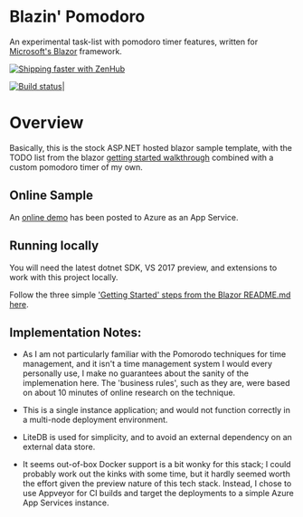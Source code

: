 # Blazin' Pomodoro

An experimental task-list with pomodoro timer features, written for [Microsoft's Blazor](https://github.com/aspnet/Blazor) framework.

[![Shipping faster with ZenHub](https://cdn.rawgit.com/ZenHubIO/support/master/zenhub-badge.svg)](https://zenhub.com)

[![Build status](https://ci.appveyor.com/api/projects/status/5lhjs3c6sfq4h726?svg=true)](https://ci.appveyor.com/project/StephenRedd/blazin-pomodoro)|

# Overview

Basically, this is the stock ASP.NET hosted blazor sample template, with the TODO list from the blazor [getting started walkthrough](https://blogs.msdn.microsoft.com/webdev/2018/03/22/get-started-building-net-web-apps-in-the-browser-with-blazor) combined with a custom pomodoro timer of my own. 

## Online Sample

An [online demo](https://blazinpomodorosample.azurewebsites.net) has been posted to Azure as an App Service.

## Running locally

You will need the latest dotnet SDK, VS 2017 preview, and extensions to work with this project locally. 

Follow the three simple ['Getting Started' steps from the Blazor README.md here](https://github.com/aspnet/Blazor#getting-started). 

## Implementation Notes:

- As I am not particularly familiar with the Pomorodo techniques for time management, and it isn't a time management system I would every personally use, I make no guarantees about the sanity of the implemenation here. The 'business rules', such as they are, were based on about 10 minutes of online research on the technique.

- This is a single instance application; and would not function correctly in a multi-node deployment environment.

- LiteDB is used for simplicity, and to avoid an external dependency on an external data store.

- It seems out-of-box Docker support is a bit wonky for this stack; I could probably work out the kinks with some time, but it hardly seemed worth the effort given the preview nature of this tech stack. Instead, I chose to use Appveyor for CI builds and target the deployments to a simple Azure App Services instance.